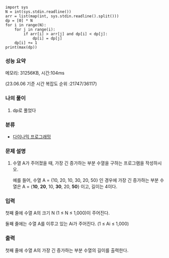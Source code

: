 ```
import sys
N = int(sys.stdin.readline())
arr = list(map(int, sys.stdin.readline().split()))
dp = [0] * N
for i in range(N):
    for j in range(i):
        if arr[i] > arr[j] and dp[i] < dp[j]:
            dp[i] = dp[j]
    dp[i] += 1
print(max(dp))
```

### 성능 요약

메모리:   31256KB, 시간:104ms 

(23.06.06 기준 시간 복잡도 순위 :21747/36117)



### 나의 풀이

1. dp로 풀었다

   



### 분류

- [다이나믹 프로그래밍](https://www.acmicpc.net/problem/tag/25)

### 문제 설명

1. 수열 A가 주어졌을 때, 가장 긴 증가하는 부분 수열을 구하는 프로그램을 작성하시오.

   예를 들어, 수열 A = {10, 20, 10, 30, 20, 50} 인 경우에 가장 긴 증가하는 부분 수열은 A = {**10**, **20**, 10, **30**, 20, **50**} 이고, 길이는 4이다.


### 입력

첫째 줄에 수열 A의 크기 N (1 ≤ N ≤ 1,000)이 주어진다.

둘째 줄에는 수열 A를 이루고 있는 Ai가 주어진다. (1 ≤ Ai ≤ 1,000)

### 출력

첫째 줄에 수열 A의 가장 긴 증가하는 부분 수열의 길이를 출력한다.
